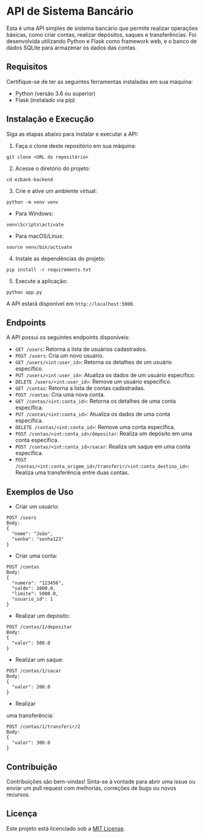 # API de Sistema Bancário

Esta é uma API simples de sistema bancário que permite realizar operações básicas, como criar contas, realizar depósitos, saques e transferências. Foi desenvolvida utilizando Python e Flask como framework web, e o banco de dados SQLite para armazenar os dados das contas.

## Requisitos

Certifique-se de ter as seguintes ferramentas instaladas em sua máquina:

- Python (versão 3.6 ou superior)
- Flask (instalado via pip)

## Instalação e Execução

Siga as etapas abaixo para instalar e executar a API:

1. Faça o clone deste repositório em sua máquina:

```
git clone <URL do repositório>
```

2. Acesse o diretório do projeto:

```
cd ezbank-backend
```

3. Crie e ative um ambiente virtual:

```
python -m venv venv
```

- Para Windows:
```
venv\Scripts\activate
```

- Para macOS/Linux:
```
source venv/bin/activate
```

4. Instale as dependências do projeto:

```
pip install -r requirements.txt
```

5. Execute a aplicação:

```
python app.py
```

A API estará disponível em `http://localhost:5000`.

## Endpoints

A API possui os seguintes endpoints disponíveis:

- `GET /users`: Retorna a lista de usuários cadastrados.
- `POST /users`: Cria um novo usuário.
- `GET /users/<int:user_id>`: Retorna os detalhes de um usuário específico.
- `PUT /users/<int:user_id>`: Atualiza os dados de um usuário específico.
- `DELETE /users/<int:user_id>`: Remove um usuário específico.
- `GET /contas`: Retorna a lista de contas cadastradas.
- `POST /contas`: Cria uma nova conta.
- `GET /contas/<int:conta_id>`: Retorna os detalhes de uma conta específica.
- `PUT /contas/<int:conta_id>`: Atualiza os dados de uma conta específica.
- `DELETE /contas/<int:conta_id>`: Remove uma conta específica.
- `POST /contas/<int:conta_id>/depositar`: Realiza um depósito em uma conta específica.
- `POST /contas/<int:conta_id>/sacar`: Realiza um saque em uma conta específica.
- `POST /contas/<int:conta_origem_id>/transferir/<int:conta_destino_id>`: Realiza uma transferência entre duas contas.

## Exemplos de Uso

- Criar um usuário:

```
POST /users
Body:
{
  "nome": "João",
  "senha": "senha123"
}
```

- Criar uma conta:

```
POST /contas
Body:
{
  "numero": "123456",
  "saldo": 1000.0,
  "limite": 5000.0,
  "usuario_id": 1
}
```

- Realizar um depósito:

```
POST /contas/1/depositar
Body:
{
  "valor": 500.0
}
```

- Realizar um saque:

```
POST /contas/1/sacar
Body:
{
  "valor": 200.0
}
```

- Realizar

 uma transferência:

```
POST /contas/1/transferir/2
Body:
{
  "valor": 300.0
}
```

## Contribuição

Contribuições são bem-vindas! Sinta-se à vontade para abrir uma issue ou enviar um pull request com melhorias, correções de bugs ou novos recursos.

## Licença

Este projeto está licenciado sob a [MIT License](https://opensource.org/licenses/MIT).